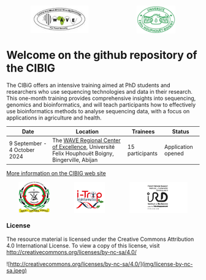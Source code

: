 <div style="display:flex"> 
<img src="docs/public/logo_wave2.jpeg" style="display: block; margin: 0 auto; width: 30%; height: 30%;">
<img src="docs/public/logo_uboigny.jpeg" style="display: block; margin: 0 auto; width: 20%; height: 20%;">
</div> 

# Welcome on the github repository of the CIBIG

The CIBiG  offers an intensive training aimed at PhD students and researchers who use sequencing technologies and data in their research. This one-month training  provides comprehensive insights into sequencing, genomics and bioinformatics, and will teach participants how to effectively use bioinformatics methods to analyse sequencing data, with a focus on applications in agriculture and health.

| Date | Location | Trainees | Status | 
|---------|---------|---------|---------|
| 9 September - 4 October 2024 | The <a href="https://wave-center.org/" target_blank>WAVE Regional Center of Excellence</a>, Université Felix Houphouët Boigny, Bingerville, Abijan | 15 participants | Application opened |

[More information on the CIBIG web site](https://cibig-wave.github.io/)

<div style="display:flex"> 
<img src="docs/public/logo_ujkz.jpeg" style="display: block; margin: 0 auto; width: 16%;">
<img src="docs/public/logo_itrop.png" style="display: block; margin: 0 auto; width: 16%; ">
<img src="docs/public/logo-ird-grey.jpg" style="display: block; margin: 0 auto; width: 30%;">
</div> 

### License

The resource material is licensed under the Creative Commons Attribution 4.0 International License. To view a copy of this license, visit http://creativecommons.org/licenses/by-nc-sa/4.0/

![http://creativecommons.org/licenses/by-nc-sa/4.0/](img/license-by-nc-sa.jpeg)
